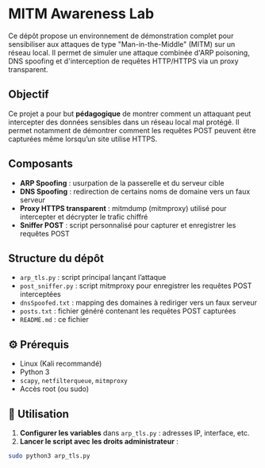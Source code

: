 # MITM Awareness Lab

Ce dépôt propose un environnement de démonstration complet pour sensibiliser aux attaques de type "Man-in-the-Middle" (MITM) sur un réseau local. Il permet de simuler une attaque combinée d'ARP poisoning, DNS spoofing et d'interception de requêtes HTTP/HTTPS via un proxy transparent.

## Objectif

Ce projet a pour but **pédagogique** de montrer comment un attaquant peut intercepter des données sensibles dans un réseau local mal protégé. Il permet notamment de démontrer comment les requêtes POST peuvent être capturées même lorsqu’un site utilise HTTPS.

## Composants

- **ARP Spoofing** : usurpation de la passerelle et du serveur cible
- **DNS Spoofing** : redirection de certains noms de domaine vers un faux serveur
- **Proxy HTTPS transparent** : mitmdump (mitmproxy) utilisé pour intercepter et décrypter le trafic chiffré
- **Sniffer POST** : script personnalisé pour capturer et enregistrer les requêtes POST

## Structure du dépôt

- `arp_tls.py` : script principal lançant l’attaque
- `post_sniffer.py` : script mitmproxy pour enregistrer les requêtes POST interceptées
- `dnsSpoofed.txt` : mapping des domaines à rediriger vers un faux serveur
- `posts.txt` : fichier généré contenant les requêtes POST capturées
- `README.md` : ce fichier

## ⚙️ Prérequis

- Linux (Kali recommandé)
- Python 3
- `scapy`, `netfilterqueue`, `mitmproxy`
- Accès root (ou sudo)

## 🧪 Utilisation

1. **Configurer les variables** dans `arp_tls.py` : adresses IP, interface, etc.
2. **Lancer le script avec les droits administrateur** :

```bash
sudo python3 arp_tls.py
